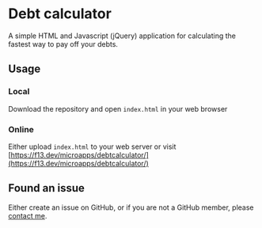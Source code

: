 # Debt calculator

A simple HTML and Javascript (jQuery) application for calculating the fastest way to pay off your debts.

## Usage

### Local

Download the repository and open ```index.html``` in your web browser

### Online

Either upload ```index.html``` to your web server or visit 
[https://f13.dev/microapps/debtcalculator/](https://f13.dev/microapps/debtcalculator/)

## Found an issue

Either create an issue on GitHub, or if you are not a GitHub member, please [contact me](https://f13.dev/contact/).